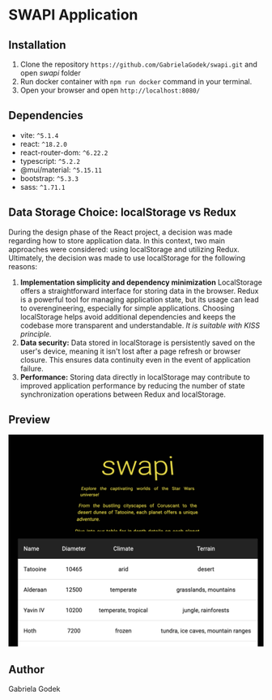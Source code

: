 # SWAPI Application

## Installation
1. Clone the repository `https://github.com/GabrielaGodek/swapi.git` and open _swapi_ folder
2. Run docker container with `npm run docker` command in your terminal.
3. Open your browser and open `http://localhost:8080/`

## Dependencies

- vite: `^5.1.4`
- react: `^18.2.0`
- react-router-dom: `^6.22.2`
- typescript: `^5.2.2`
- @mui/material: `^5.15.11`
- bootstrap: `^5.3.3`
- sass: `^1.71.1`

## Data Storage Choice: localStorage vs Redux

During the design phase of the React project, a decision was made regarding how to store application data. In this context, two main approaches were considered: using localStorage and utilizing Redux. Ultimately, the decision was made to use localStorage for the following reasons:

1. **Implementation simplicity and dependency minimization**
   LocalStorage offers a straightforward interface for storing data in the browser. Redux is a powerful tool for managing application state, but its usage can lead to overengineering, especially for simple applications. Choosing localStorage helps avoid additional dependencies and keeps the codebase more transparent and understandable. _It is suitable with KISS principle._
2. **Data security:**
   Data stored in localStorage is persistently saved on the user's device, meaning it isn't lost after a page refresh or browser closure. This ensures data continuity even in the event of application failure.
3. **Performance:**
   Storing data directly in localStorage may contribute to improved application performance by reducing the number of state synchronization operations between Redux and localStorage.


## Preview

![Application preview](public/preview.png)

## Author

Gabriela Godek
